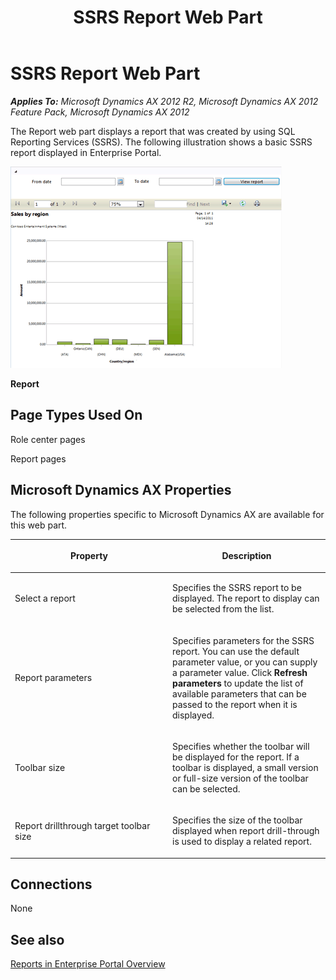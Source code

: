﻿---
title: SSRS Report Web Part
TOCTitle: Report
ms:assetid: 97845ae3-b3b0-4cee-b87d-2fcfedaf9687
ms:mtpsurl: https://msdn.microsoft.com/en-us/library/Cc606413(v=AX.60)
ms:contentKeyID: 35245510
ms.date: 11/07/2012
mtps_version: v=AX.60
---

# SSRS Report Web Part 


_**Applies To:** Microsoft Dynamics AX 2012 R2, Microsoft Dynamics AX 2012 Feature Pack, Microsoft Dynamics AX 2012_

The Report web part displays a report that was created by using SQL Reporting Services (SSRS). The following illustration shows a basic SSRS report displayed in Enterprise Portal.

![SSRS Report](images/Cc606413.EP_DynamicsSRSReport(AX.60).gif "SSRS Report")

**Report**

## Page Types Used On

Role center pages

Report pages

## Microsoft Dynamics AX Properties

The following properties specific to Microsoft Dynamics AX are available for this web part.

<table>
<colgroup>
<col style="width: 50%" />
<col style="width: 50%" />
</colgroup>
<thead>
<tr class="header">
<th><p>Property</p></th>
<th><p>Description</p></th>
</tr>
</thead>
<tbody>
<tr class="odd">
<td><p>Select a report</p></td>
<td><p>Specifies the SSRS report to be displayed. The report to display can be selected from the list.</p></td>
</tr>
<tr class="even">
<td><p>Report parameters</p></td>
<td><p>Specifies parameters for the SSRS report. You can use the default parameter value, or you can supply a parameter value. Click <strong>Refresh parameters</strong> to update the list of available parameters that can be passed to the report when it is displayed.</p></td>
</tr>
<tr class="odd">
<td><p>Toolbar size</p></td>
<td><p>Specifies whether the toolbar will be displayed for the report. If a toolbar is displayed, a small version or full-size version of the toolbar can be selected.</p></td>
</tr>
<tr class="even">
<td><p>Report drillthrough target toolbar size</p></td>
<td><p>Specifies the size of the toolbar displayed when report drill-through is used to display a related report.</p></td>
</tr>
</tbody>
</table>


## Connections

None

## See also

[Reports in Enterprise Portal Overview](reports-in-enterprise-portal-overview.md)

